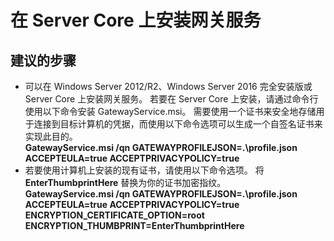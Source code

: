 <properties
    pageTitle="在 Server Core 上安装网关服务"
    description="如何在 Windows Server Core 上安装 Server 管理工具网关"
    service="microsoft.servermanagement"
    resource="gateways"
    authors="jol"
    displayOrder="2"
    selfHelpType="resource"
    supportTopicIds=""
    resourceTags=""
    productPesIds=""
    cloudEnvironments="public"
/>


# 在 Server Core 上安装网关服务

## **建议的步骤**

* 可以在 Windows Server 2012/R2、Windows Server 2016 完全安装版或 Server Core 上安装网关服务。 若要在 Server Core 上安装，请通过命令行使用以下命令安装 GatewayService.msi。 需要使用一个证书来安全地存储用于连接到目标计算机的凭据，而使用以下命令选项可以生成一个自签名证书来实现此目的。<br>
**GatewayService.msi /qn GATEWAYPROFILEJSON=.\profile.json ACCEPTEULA=true ACCEPTPRIVACYPOLICY=true**
* 若要使用计算机上安装的现有证书，请使用以下命令选项。 将 **EnterThumbprintHere** 替换为你的证书加密指纹。<br>
**GatewayService.msi /qn GATEWAYPROFILEJSON=.\profile.json ACCEPTEULA=true ACCEPTPRIVACYPOLICY=true ENCRYPTION_CERTIFICATE_OPTION=root ENCRYPTION_THUMBPRINT=EnterThumbprintHere**




<!--HONumber=Jul16_HO3-->


